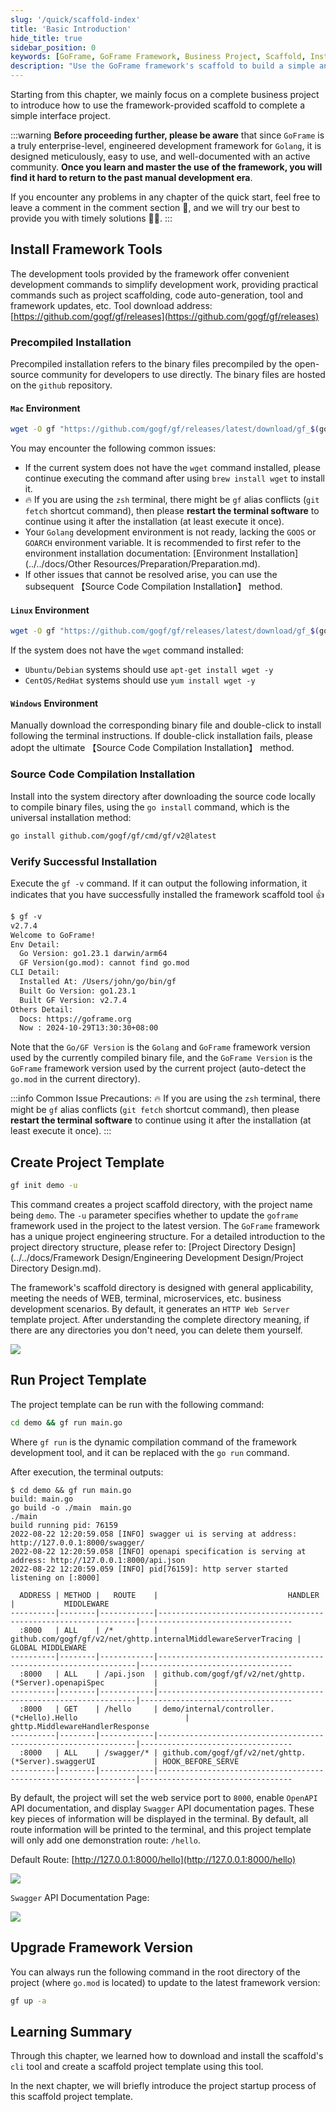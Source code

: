 ```yaml
---
slug: '/quick/scaffold-index'
title: 'Basic Introduction'
hide_title: true
sidebar_position: 0
keywords: [GoFrame, GoFrame Framework, Business Project, Scaffold, Installation Tool, Project Directory, Project Template, Run Project, API Documentation, Version Upgrade]
description: "Use the GoFrame framework's scaffold to build a simple and complete business project. The content covers important steps such as the installation and verification of framework tools, creating a project template, running the project template, and how to upgrade the framework version. The project template default supports HTTP Web Server and provides API documentation display and Swagger page viewing features."
---
```


Starting from this chapter, we mainly focus on a complete business project to introduce how to use the framework-provided scaffold to complete a simple interface project.

:::warning
**Before proceeding further, please be aware** that since `GoFrame` is a truly enterprise-level, engineered development framework for `Golang`, it is designed meticulously, easy to use, and well-documented with an active community. **Once you learn and master the use of the framework, you will find it hard to return to the past manual development era**.

If you encounter any problems in any chapter of the quick start, feel free to leave a comment in the comment section 💬, and we will try our best to provide you with timely solutions 🌟🌟.
:::


## Install Framework Tools

The development tools provided by the framework offer convenient development commands to simplify development work, providing practical commands such as project scaffolding, code auto-generation, tool and framework updates, etc. Tool download address: [https://github.com/gogf/gf/releases](https://github.com/gogf/gf/releases)

### Precompiled Installation

Precompiled installation refers to the binary files precompiled by the open-source community for developers to use directly. The binary files are hosted on the `github` repository.

#### `Mac` Environment

```bash
wget -O gf "https://github.com/gogf/gf/releases/latest/download/gf_$(go env GOOS)_$(go env GOARCH)" && chmod +x gf && ./gf install -y && rm ./gf
```

You may encounter the following common issues:

- If the current system does not have the `wget` command installed, please continue executing the command after using `brew install wget` to install it.
- 🔥 If you are using the `zsh` terminal, there might be `gf` alias conflicts (`git fetch` shortcut command), then please **restart the terminal software** to continue using it after the installation (at least execute it once).
- Your `Golang` development environment is not ready, lacking the `GOOS` or `GOARCH` environment variable. It is recommended to first refer to the environment installation documentation: [Environment Installation](../../docs/Other Resources/Preparation/Preparation.md).
- If other issues that cannot be resolved arise, you can use the subsequent 【Source Code Compilation Installation】 method.

#### `Linux` Environment

```bash
wget -O gf "https://github.com/gogf/gf/releases/latest/download/gf_$(go env GOOS)_$(go env GOARCH)" && chmod +x gf && ./gf install -y && rm ./gf
```

If the system does not have the `wget` command installed:

- `Ubuntu/Debian` systems should use `apt-get install wget -y`
- `CentOS/RedHat` systems should use `yum install wget -y`


#### `Windows` Environment

Manually download the corresponding binary file and double-click to install following the terminal instructions. If double-click installation fails, please adopt the ultimate 【Source Code Compilation Installation】 method.

### Source Code Compilation Installation

Install into the system directory after downloading the source code locally to compile binary files, using the `go install` command, which is the universal installation method:

```bash
go install github.com/gogf/gf/cmd/gf/v2@latest
```

### Verify Successful Installation

Execute the `gf -v` command. If it can output the following information, it indicates that you have successfully installed the framework scaffold tool 👍

```html
$ gf -v
v2.7.4
Welcome to GoFrame!
Env Detail:
  Go Version: go1.23.1 darwin/arm64
  GF Version(go.mod): cannot find go.mod
CLI Detail:
  Installed At: /Users/john/go/bin/gf
  Built Go Version: go1.23.1
  Built GF Version: v2.7.4
Others Detail:
  Docs: https://goframe.org
  Now : 2024-10-29T13:30:30+08:00
```

Note that the `Go/GF Version` is the `Golang` and `GoFrame` framework version used by the currently compiled binary file, and the `GoFrame Version` is the `GoFrame` framework version used by the current project (auto-detect the `go.mod` in the current directory).

:::info
Common Issue Precautions: 🔥 If you are using the `zsh` terminal, there might be `gf` alias conflicts (`git fetch` shortcut command), then please **restart the terminal software** to continue using it after the installation (at least execute it once).
:::

## Create Project Template

```bash
gf init demo -u
```

This command creates a project scaffold directory, with the project name being `demo`. The `-u` parameter specifies whether to update the `goframe` framework used in the project to the latest version. The `GoFrame` framework has a unique project engineering structure. For a detailed introduction to the project directory structure, please refer to: [Project Directory Design](../../docs/Framework Design/Engineering Development Design/Project Directory Design.md).

The framework's scaffold directory is designed with general applicability, meeting the needs of WEB, terminal, microservices, etc. business development scenarios. By default, it generates an `HTTP Web Server` template project. After understanding the complete directory meaning, if there are any directories you don't need, you can delete them yourself.

![](/markdown/4590d75ced1c7976fb64103d7b543758.png)

## Run Project Template

The project template can be run with the following command:

```bash
cd demo && gf run main.go
```

Where `gf run` is the dynamic compilation command of the framework development tool, and it can be replaced with the `go run` command.

After execution, the terminal outputs:

```text
$ cd demo && gf run main.go
build: main.go
go build -o ./main  main.go
./main
build running pid: 76159
2022-08-22 12:20:59.058 [INFO] swagger ui is serving at address: http://127.0.0.1:8000/swagger/
2022-08-22 12:20:59.058 [INFO] openapi specification is serving at address: http://127.0.0.1:8000/api.json
2022-08-22 12:20:59.059 [INFO] pid[76159]: http server started listening on [:8000]

  ADDRESS | METHOD |   ROUTE    |                             HANDLER                             |           MIDDLEWARE
----------|--------|------------|-----------------------------------------------------------------|----------------------------------
  :8000   | ALL    | /*         | github.com/gogf/gf/v2/net/ghttp.internalMiddlewareServerTracing | GLOBAL MIDDLEWARE
----------|--------|------------|-----------------------------------------------------------------|----------------------------------
  :8000   | ALL    | /api.json  | github.com/gogf/gf/v2/net/ghttp.(*Server).openapiSpec           |
----------|--------|------------|-----------------------------------------------------------------|----------------------------------
  :8000   | GET    | /hello     | demo/internal/controller.(*cHello).Hello                        | ghttp.MiddlewareHandlerResponse
----------|--------|------------|-----------------------------------------------------------------|----------------------------------
  :8000   | ALL    | /swagger/* | github.com/gogf/gf/v2/net/ghttp.(*Server).swaggerUI             | HOOK_BEFORE_SERVE
----------|--------|------------|-----------------------------------------------------------------|----------------------------------
```

By default, the project will set the web service port to `8000`, enable `OpenAPI` API documentation, and display `Swagger` API documentation pages. These key pieces of information will be displayed in the terminal. By default, all route information will be printed to the terminal, and this project template will only add one demonstration route: `/hello`.

Default Route: [http://127.0.0.1:8000/hello](http://127.0.0.1:8000/hello)

![](/markdown/b5926140d8b840d44e15996bd019677a.png)

`Swagger` API Documentation Page:

![](/markdown/e59aa12576f6d575b2abf0fb8ebbf19d.png)

## Upgrade Framework Version

You can always run the following command in the root directory of the project (where `go.mod` is located) to update to the latest framework version:

```bash
gf up -a
```


## Learning Summary

Through this chapter, we learned how to download and install the scaffold's `cli` tool and create a scaffold project template using this tool.

In the next chapter, we will briefly introduce the project startup process of this scaffold project template.